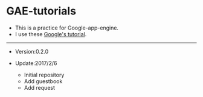 # GAE-tutorials

* This is a practice for Google-app-engine.
* I use these [Google's tutorial](https://cloud.google.com/appengine/docs/python/).
---

* Version:0.2.0  

* Update:2017/2/6
  - Initial repository
  - Add guestbook
  - Add request
